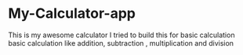 # My-Calculator-app
This is my awesome calculator 
I tried to build this for basic calculation  
basic calculation like addition, subtraction , multiplication and division

